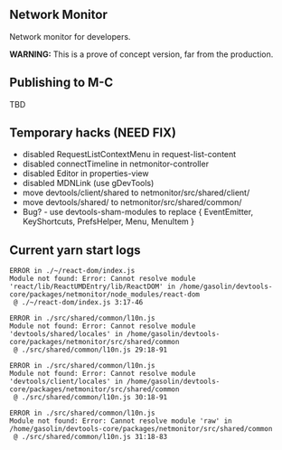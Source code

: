## Network Monitor
Network monitor for developers.

**WARNING:** This is a prove of concept version, far from the production.

## Publishing to M-C
TBD

## Temporary hacks (NEED FIX)

* disabled RequestListContextMenu in request-list-content
* disabled connectTimeline in netmonitor-controller
* disabled Editor in properties-view
* disabled MDNLink (use gDevTools)
* move devtools/client/shared to netmonitor/src/shared/client/
* move devtools/shared/ to netmonitor/src/shared/common/
* Bug? - use devtools-sham-modules to replace { EventEmitter, KeyShortcuts, PrefsHelper, Menu, MenuItem }

## Current yarn start logs

```
ERROR in ./~/react-dom/index.js
Module not found: Error: Cannot resolve module 'react/lib/ReactUMDEntry/lib/ReactDOM' in /home/gasolin/devtools-core/packages/netmonitor/node_modules/react-dom
 @ ./~/react-dom/index.js 3:17-46

ERROR in ./src/shared/common/l10n.js
Module not found: Error: Cannot resolve module 'devtools/shared/locales' in /home/gasolin/devtools-core/packages/netmonitor/src/shared/common
 @ ./src/shared/common/l10n.js 29:18-91

ERROR in ./src/shared/common/l10n.js
Module not found: Error: Cannot resolve module 'devtools/client/locales' in /home/gasolin/devtools-core/packages/netmonitor/src/shared/common
 @ ./src/shared/common/l10n.js 30:18-91

ERROR in ./src/shared/common/l10n.js
Module not found: Error: Cannot resolve module 'raw' in /home/gasolin/devtools-core/packages/netmonitor/src/shared/common
 @ ./src/shared/common/l10n.js 31:18-83

```
